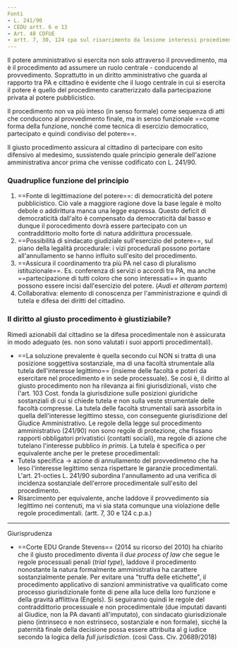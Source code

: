 ```yaml
---
Fonti
- L. 241/90
- CEDU artt. 6 e 13
- Art. 48 CDFUE
- artt. 7, 30, 124 cpa sul risarcimento da lesione interessi procedimentali
---
```


Il potere amministrativo si esercita non solo attraverso il provvedimento, ma è il procedimento ad assumere un ruolo centrale - conducendo al provvedimento.
Soprattutto in un diritto amministrativo che guarda al rapporto tra PA e cittadino è evidente che il luogo centrale in cui si esercita il potere è quello del procedimento caratterizzato dalla partecipazione privata al potere pubblicistico.

Il procedimento non va più inteso (in senso formale) come sequenza di atti che conducono al provvedimento finale, ma in senso funzionale ==come forma della funzione, nonché come tecnica di esercizio democratico, partecipato e quindi condiviso del potere==.

 Il giusto procedimento assicura al cittadino di partecipare con esito difensivo al medesimo, sussistendo quale principio generale dell'azione amministrativa ancor prima che venisse codificato con L. 241/90.

### Quadruplice funzione del principio
1. ==Fonte di legittimazione del potere==: di democraticità del potere pubblicistico. Ciò vale a maggiore ragione dove la base legale è molto debole o addirittura manca una legge espressa. Questo deficit di democraticità dall'alto è compensato da democraticità dal basso e dunque il porocedimento dovrà essere partecipato con un contraddittorio molto forte di natura addirittura processuale.
2. ==Possibilità di sindacato giudiziale sull'esercizio del potere==, sul piano della legalità procedurale: i vizi procedurali possono portare all'annullamento se hanno influito sull'esito del procedimento.
3. ==Assicura il coordinamento tra più PA nel caso di pluralismo istituzionale==. Es. conferenza di servizi o accordi tra PA, ma anche ==partecipazione di tutti coloro che sono interessati== in quanto possono essere incisi dall'esercizio del potere. (*Audi et alteram partem*)
4. Collaborativa: elemento di conoscenza per l'amministrazione e quindi di tutela e difesa dei diritti del cittadino.

### Il diritto al giusto procedimento è giustiziabile?
Rimedi azionabili dal cittadino se la difesa procedimentale non è assicurata in modo adeguato (es. non sono valutati i suoi apporti procedimentali).

- ==La soluzione prevalente è quella secondo cui NON si tratta di una posizione soggettiva sostanziale, ma di una facoltà strumentale alla tutela dell'interesse legittimo== (insieme delle facoltà e poteri da esercitare nel procedimento e in sede processuale). Se così è, il diritto al giusto procedimento non ha rilevanza ai fini giurisdizionali, visto che l'art. 103 Cost. fonda la giurisdizione sulle posizioni giuridiche sostanziali di cui si chiede tutela e non sulla veste strumentale delle facoltà compresse. La tutela delle facoltà strumentali sarà assorbita in quella dell'interesse legittimo stesso, con conseguente giurisdizione del Giudice Amministrativo. Le regole della legge sul procedimento amministrativo (241/90) non sono regole di protezione, che fissano rapporti obbligatori privatistici (contatti sociali), ma regole di azione che tutelano l'interesse pubblico *in primis*.
La tutela è specifica o per equivalente anche per le pretese procedimentali:
- Tutela specifica -> azione di annullamento del provvedimetno che ha leso l'interesse legittimo senza rispettare le garanzie procedimentali. L'art. 21-octies L. 241/90 subordina l'annullamento ad una verifica di incidenza sostanziale dell'errore procedimentale sull'esito del procedimento.
- Risarcimento per equivalente, anche laddove il provvedimento sia legittimo nei contenuti, ma vi sia stata comunque una violazione delle regole procedimentali. (artt. 7, 30 e 124 c.p.a.)

---
Giurisprudenza
- ==Corte EDU Grande Stevens== (2014 su ricorso del 2010) ha chiarito che il giusto procedimento diventa il *due process of law* che segue le regole processuali penali (*trial type*), laddove il procedimento nonostante la natura formalmente amministrativa ha carattere sostanzialmente penale. Per evitare una "truffa delle etichette", il procedimento applicativo di sanzioni amministrative va qualificato come processo giurisdizionale fonte di pene alla luce della loro funzione e della gravità afflittiva (Engels). Si seguiranno quindi le regole del contraddittorio processuale e non procedimentale (due imputati davanti al Giudice, non la PA davanti all'imputato), con sindacato giurisdizionale pieno (intrinseco e non estrinseco, sostanziale e non formale), sicché la paternità finale della decisione possa essere attribuita al g iudice secondo la logica della *full jurisdiction*. (così Cass. Civ. 20689/2018)
